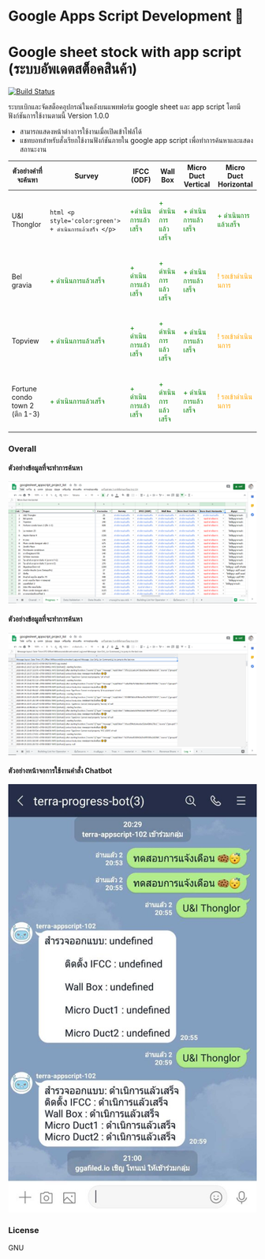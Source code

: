# Google Apps Script Development 💯

# Google sheet stock with app script (ระบบอัพเดตสต็อคสินค้า)

[![Build Status](https://travis-ci.org/joemccann/dillinger.svg?branch=master)](https://travis-ci.org/joemccann/dillinger)

ระบบเบิกและจัดสต็อคอุปกรณ์ในคลังบนแพทฟอร์ม google sheet และ app script โดยมีฟังก์ชันการใช้งานตามนี้ Version 1.0.0

  - สามารถแสดงหน้าต่างการใช้งานเมื่อเปิดเข้าไฟล์ได้
  - แชทบอทสำหรับสั่งเรียกใช้งานฟังก์ชันภายใน google app script เพื่อทำการค้นหาและแสดงสถานะงาน

ตัวอย่างคำที่จะค้นหา | Survey	| IFCC (ODF) |	Wall Box	| Micro Duct Vertical	| Micro Duct Horizontal
------------ | ------------- | ------------- | ------------- | ------------- | -------------
U&I Thonglor |```html <p style='color:green'> + ดำเนินการแล้วเสร็จ </p> ```| <p style='color:green'> +ดำเนินการแล้วเสร็จ </p>| <p style='color:green'> + ดำเนินการแล้วเสร็จ </p>| <p style='color:green'> + ดำเนินการแล้วเสร็จ </p>| <p style='color:green'> + ดำเนินการแล้วเสร็จ </p>
Bel gravia |<p style='color:green'> + ดำเนินการแล้วเสร็จ </p>| <p style='color:green'> + ดำเนินการแล้วเสร็จ </p>| <p style='color:green'> + ดำเนินการแล้วเสร็จ </p>| <p style='color:green'> + ดำเนินการแล้วเสร็จ </p>| <p style='color:orange'> ! รอเข้าดำเนินนการ </p>
Topview |<p style='color:green'> + ดำเนินการแล้วเสร็จ </p>| <p style='color:green'> + ดำเนินการแล้วเสร็จ </p>| <p style='color:green'> + ดำเนินการแล้วเสร็จ </p>| <p style='color:green'> + ดำเนินการแล้วเสร็จ </p>| <p style='color:orange'> ! รอเข้าดำเนินนการ </p>
Fortune condo town 2 (ตึก 1-3) |<p style='color:green'> + ดำเนินการแล้วเสร็จ </p>| <p style='color:green'> + ดำเนินการแล้วเสร็จ </p>| <p style='color:green'> + ดำเนินการแล้วเสร็จ </p>| <p style='color:green'> + ดำเนินการแล้วเสร็จ </p>| <p style='color:orange'> ! รอเข้าดำเนินนการ </p>


### Overall
#### ตัวอย่างข้อมูลที่จะทำการค้นหา
![Main Panel UI](https://github.com/ggafiled/googlesheet_appscript_project_list/blob/master/img/googlesheet_appscript_project_list_01.PNG)
#### ตัวอย่างข้อมูลที่จะทำการค้นหา
![Main Panel UI](https://github.com/ggafiled/googlesheet_appscript_project_list/blob/master/img/googlesheet_appscript_project_list_02.PNG)
#### ตัวอย่างหน้าจอการใช้งานคำสั่ง Chatbot 
![Terra Bot](https://github.com/ggafiled/googlesheet_appscript_project_list/blob/master/img/terra-project-bot01.jpg)

### License
GNU
